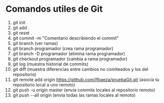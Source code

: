 # Comandos utiles de Git

1. git init
2. git add .
3. git reset .
4. git commit -m "Comentario describiendo el commit"
5. git branch (ver ramas)
6. git branch programador (crea rama programador)
7. git branch -D programador (elimina rama programador)
8. git checkout programador (cambia a rama programador)
9. git log (muestra historial de commits)
10. git diff (muestra diferencias entre cambios no comiteados y los del repositorio)
11. git remote add origin https://github.com/jfbaeza/pruebaGit.git (asocia tu repositorio local a uno remoto)
12. git push -u origin master (envia commits locales al repositorio remoto)
13. git push --all origin (envia todas las ramas locales al remoto)
